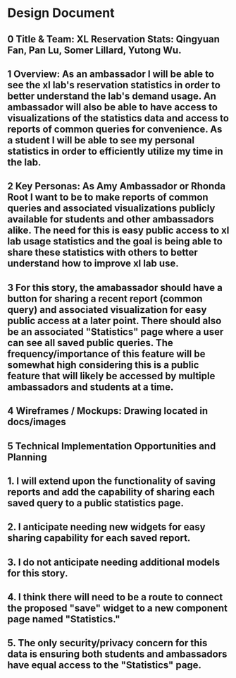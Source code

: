 # Design Document

## 0 Title & Team: XL Reservation Stats: Qingyuan Fan, Pan Lu, Somer Lillard, Yutong Wu.

## 1 Overview: As an ambassador I will be able to see the xl lab's reservation statistics in order to better understand the lab's demand usage. An ambassador will also be able to have access to visualizations of the statistics data and access to reports of common queries for convenience. As a student I will be able to see my personal statistics in order to efficiently utilize my time in the lab.

## 2 Key Personas: As Amy Ambassador or Rhonda Root I want to be to make reports of common queries and associated visualizations publicly available for students and other ambassadors alike. The need for this is easy public access to xl lab usage statistics and the goal is being able to share these statistics with others to better understand how to improve xl lab use.

## 3 For this story, the amabassador should have a button for sharing a recent report (common query) and associated visualization for easy public access at a later point. There should also be an associated "Statistics" page where a user can see all saved public queries. The frequency/importance of this feature will be somewhat high considering this is a public feature that will likely be accessed by multiple ambassadors and students at a time.

## 4 Wireframes / Mockups: Drawing located in docs/images

## 5 Technical Implementation Opportunities and Planning

## 1. I will extend upon the functionality of saving reports and add the capability of sharing each saved query to a public statistics page.

## 2. I anticipate needing new widgets for easy sharing capability for each saved report.

## 3. I do not anticipate needing additional models for this story.

## 4. I think there will need to be a route to connect the proposed "save" widget to a new component page named "Statistics."

## 5. The only security/privacy concern for this data is ensuring both students and ambassadors have equal access to the "Statistics" page.
